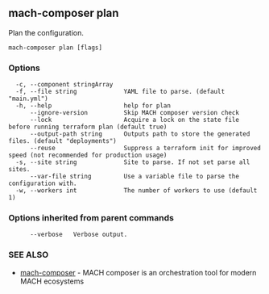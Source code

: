 ## mach-composer plan

Plan the configuration.

```
mach-composer plan [flags]
```

### Options

```
  -c, --component stringArray   
  -f, --file string             YAML file to parse. (default "main.yml")
  -h, --help                    help for plan
      --ignore-version          Skip MACH composer version check
      --lock                    Acquire a lock on the state file before running terraform plan (default true)
      --output-path string      Outputs path to store the generated files. (default "deployments")
      --reuse                   Suppress a terraform init for improved speed (not recommended for production usage)
  -s, --site string             Site to parse. If not set parse all sites.
      --var-file string         Use a variable file to parse the configuration with.
  -w, --workers int             The number of workers to use (default 1)
```

### Options inherited from parent commands

```
      --verbose   Verbose output.
```

### SEE ALSO

* [mach-composer](mach-composer.md)	 - MACH composer is an orchestration tool for modern MACH ecosystems

